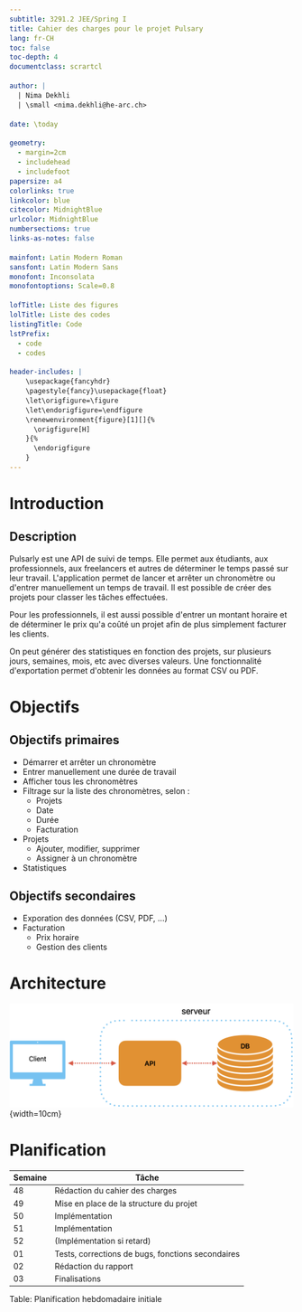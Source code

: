 ```yaml
---
subtitle: 3291.2 JEE/Spring I
title: Cahier des charges pour le projet Pulsary
lang: fr-CH
toc: false
toc-depth: 4
documentclass: scrartcl

author: |
  | Nima Dekhli
  | \small <nima.dekhli@he-arc.ch>

date: \today

geometry: 
  - margin=2cm
  - includehead
  - includefoot
papersize: a4
colorlinks: true
linkcolor: blue
citecolor: MidnightBlue
urlcolor: MidnightBlue
numbersections: true
links-as-notes: false

mainfont: Latin Modern Roman
sansfont: Latin Modern Sans
monofont: Inconsolata
monofontoptions: Scale=0.8

lofTitle: Liste des figures
lolTitle: Liste des codes
listingTitle: Code
lstPrefix: 
  - code
  - codes

header-includes: |
    \usepackage{fancyhdr}
    \pagestyle{fancy}\usepackage{float}
    \let\origfigure=\figure
    \let\endorigfigure=\endfigure
    \renewenvironment{figure}[1][]{%
      \origfigure[H]
    }{%
      \endorigfigure
    }
---
```


# Introduction

## Description

Pulsarly est une API de suivi de temps. Elle permet aux étudiants, aux professionnels, aux freelancers et autres de déterminer le temps passé sur leur travail. L'application permet de lancer et arrêter un chronomètre ou d'entrer manuellement un temps de travail.  Il est possible de créer des projets pour classer les tâches effectuées. 

Pour les professionnels, il est aussi possible d'entrer un montant horaire et de déterminer le prix qu'a coûté un projet afin de plus simplement facturer les clients. 

On peut générer des statistiques en fonction des projets, sur plusieurs jours, semaines, mois, etc avec diverses valeurs. Une fonctionnalité d'exportation permet d'obtenir les données au format CSV ou PDF. 

# Objectifs

## Objectifs primaires

- Démarrer et arrêter un chronomètre
- Entrer manuellement une durée de travail
- Afficher tous les chronomètres
- Filtrage sur la liste des chronomètres, selon : 
  - Projets
  - Date
  - Durée
  - Facturation
- Projets
  - Ajouter, modifier, supprimer
  - Assigner à un chronomètre
- Statistiques

## Objectifs secondaires

- Exporation des données (CSV, PDF, ...)
- Facturation
  - Prix horaire
  - Gestion des clients

# Architecture

![Ebauche d'architecture de l'application](./assets/arch.png){width=10cm}

# Planification

| **Semaine**| **Tâche**                       |
| ----------- | --------------------------------- |
| 48          | Rédaction du cahier des charges |
| 49          | Mise en place de la structure du projet |
| 50          | Implémentation |
| 51          | Implémentation |
| 52          | (Implémentation si retard) |
| 01          | Tests, corrections de bugs, fonctions secondaires |
| 02          | Rédaction du rapport              |
| 03          | Finalisations                     |

Table: Planification hebdomadaire initiale
